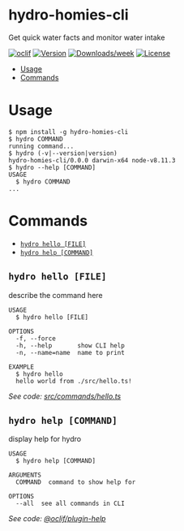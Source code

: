hydro-homies-cli
================

Get quick water facts and monitor water intake

[![oclif](https://img.shields.io/badge/cli-oclif-brightgreen.svg)](https://oclif.io)
[![Version](https://img.shields.io/npm/v/hydro-homies-cli.svg)](https://npmjs.org/package/hydro-homies-cli)
[![Downloads/week](https://img.shields.io/npm/dw/hydro-homies-cli.svg)](https://npmjs.org/package/hydro-homies-cli)
[![License](https://img.shields.io/npm/l/hydro-homies-cli.svg)](https://github.com/caelinsutch/hydro-homies-cli/blob/master/package.json)

<!-- toc -->
* [Usage](#usage)
* [Commands](#commands)
<!-- tocstop -->
# Usage
<!-- usage -->
```sh-session
$ npm install -g hydro-homies-cli
$ hydro COMMAND
running command...
$ hydro (-v|--version|version)
hydro-homies-cli/0.0.0 darwin-x64 node-v8.11.3
$ hydro --help [COMMAND]
USAGE
  $ hydro COMMAND
...
```
<!-- usagestop -->
# Commands
<!-- commands -->
* [`hydro hello [FILE]`](#hydro-hello-file)
* [`hydro help [COMMAND]`](#hydro-help-command)

## `hydro hello [FILE]`

describe the command here

```
USAGE
  $ hydro hello [FILE]

OPTIONS
  -f, --force
  -h, --help       show CLI help
  -n, --name=name  name to print

EXAMPLE
  $ hydro hello
  hello world from ./src/hello.ts!
```

_See code: [src/commands/hello.ts](https://github.com/caelinsutch/hydro-homies-cli/blob/v0.0.0/src/commands/hello.ts)_

## `hydro help [COMMAND]`

display help for hydro

```
USAGE
  $ hydro help [COMMAND]

ARGUMENTS
  COMMAND  command to show help for

OPTIONS
  --all  see all commands in CLI
```

_See code: [@oclif/plugin-help](https://github.com/oclif/plugin-help/blob/v2.1.6/src/commands/help.ts)_
<!-- commandsstop -->
